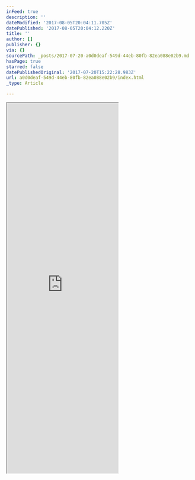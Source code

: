 ```yaml
---
inFeed: true
description: ''
dateModified: '2017-08-05T20:04:11.705Z'
datePublished: '2017-08-05T20:04:12.220Z'
title: ''
author: []
publisher: {}
via: {}
sourcePath: _posts/2017-07-20-a0d0deaf-549d-44eb-80fb-82ea088e02b9.md
hasPage: true
starred: false
datePublishedOriginal: '2017-07-20T15:22:28.983Z'
url: a0d0deaf-549d-44eb-80fb-82ea088e02b9/index.html
_type: Article

---
```

<iframe src="https://the-grid.github.io/ed-userhtml/?g=eJxtkNFqwzAMRX8lGLrH2m2XMba6o18SXFupDUpkJJuwv2_mvLSwRx0Ol3t1TiO7CbolhRKtOhizU12EdI-lXUZ14pkQ03y3aibVNf9GHIA3IOytiqVk-dJ62QvVOXikGvaeJp3R_QLrn8pom7Q7XbV2Of0nYpIi-nT4OPbvn-b45qb87QmJ7Tj2vTENuFpo-LPt6FCgsZgCDAzoCoQnLJGWYQ2fYC5iC9cnXGUd8IoYMq0FtgB1OevtOZcHEKlofA" height="1000" style=""></iframe>
